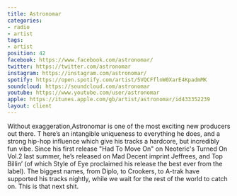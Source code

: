 ```yaml
---
title: Astronomar
categories:
- radio
- artist
tags:
- artist
position: 42
facebook: https://www.facebook.com/astronomar/
twitter: https://twitter.com/astronomar
instagram: https://instagram.com/astronomar/
spotify: https://open.spotify.com/artist/5VQCFflnW0XarE4KpadmMK
soundcloud: https://soundcloud.com/astronomar
youtube: https://www.youtube.com/user/astronomar
apple: https://itunes.apple.com/gb/artist/astronomar/id433352239
layout: client
---
```


Without exaggeration,Astronomar is one of the most exciting new producers out there. T here’s an intangible uniqueness to everything he does, and a strong hip-hop influence which give his tracks a hardcore, but incredibly fun vibe. Since his first release "Had To Move On" on Neoteric's Turned On Vol.2 last summer, he’s released on Mad Decent imprint Jeffrees, and Top Billin’ (of which Style of Eye proclaimed his release the best ever from the label). The biggest names, from Diplo, to Crookers, to A-trak have supported his tracks nightly, while we wait for the rest of the world to catch on. This is that next shit.